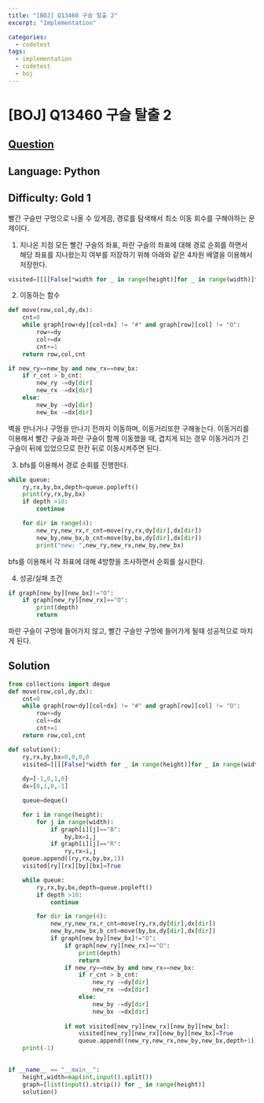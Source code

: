 ```yaml
---
title: "[BOJ] Q13460 구슬 탈출 2"
excerpt: "Implementation"

categories:
  - codetest
tags:
  - implementation
  - codetest
  - boj
---
```

# [BOJ] Q13460 구슬 탈출 2
## [Question](https://www.acmicpc.net/problem/13460)
## Language: Python
## Difficulty: Gold 1

빨간 구슬만 구멍으로 나올 수 있게끔, 경로를 탐색해서 최소 이동 회수를 구해야하는 문제이다.

1. 지나온 지점
모든 빨간 구슬의 좌표, 파란 구슬의 좌표에 대해 경로 순회를 하면서 해당 좌표를 지나왔는지 여부를 저장하기 위해 아래와 같은 4차원 배열을 이용해서 저장한다.

```python
visited=[[[[False]*width for _ in range(height)]for _ in range(width)]for _ in range(height)]
```

2. 이동하는 함수

```python
def move(row,col,dy,dx):
    cnt=0
    while graph[row+dy][col+dx] != "#" and graph[row][col] != "O":
        row+=dy
        col+=dx
        cnt+=1
    return row,col,cnt
```

```python
if new_ry==new_by and new_rx==new_bx:
    if r_cnt > b_cnt:
        new_ry -=dy[dir]
        new_rx -=dx[dir]
    else:
        new_by -=dy[dir]
        new_bx -=dx[dir]
```

벽을 만나거나 구멍을 만나기 전까지 이동하며, 이동거리또한 구해놓는다. 이동거리를 이용해서 빨간 구슬과 파란 구슬이 함께 이동했을 때, 겹치게 되는 경우 이동거리가 긴 구슬이 뒤에 있었으므로 한칸 뒤로 이동시켜주면 된다.

3. bfs를 이용해서 경로 순회를 진행한다.

```python
while queue:
    ry,rx,by,bx,depth=queue.popleft()
    print(ry,rx,by,bx)
    if depth >10:
        continue

    for dir in range(4):
        new_ry,new_rx,r_cnt=move(ry,rx,dy[dir],dx[dir])
        new_by,new_bx,b_cnt=move(by,bx,dy[dir],dx[dir])
        print("new: ",new_ry,new_rx,new_by,new_bx)
```

bfs를 이용해서 각 좌표에 대해 4방향을 조사하면서 순회를 실시한다.

4. 성공/실패 조건

```python
if graph[new_by][new_bx]!="O":
    if graph[new_ry][new_rx]=="O":
        print(depth)
        return
```
파란 구슬이 구멍에 들어가지 않고, 빨간 구슬만 구멍에 들어가게 될때 성공적으로 마치게 된다.

## Solution

```python
from collections import deque
def move(row,col,dy,dx):
    cnt=0
    while graph[row+dy][col+dx] != "#" and graph[row][col] != "O":
        row+=dy
        col+=dx
        cnt+=1
    return row,col,cnt

def solution():
    ry,rx,by,bx=0,0,0,0
    visited=[[[[False]*width for _ in range(height)]for _ in range(width)]for _ in range(height)]
    
    dy=[-1,0,1,0]
    dx=[0,1,0,-1]

    queue=deque()

    for i in range(height):
        for j in range(width):
            if graph[i][j]=="B":
                by,bx=i,j
            if graph[i][j]=="R":
                ry,rx=i,j
    queue.append((ry,rx,by,bx,1))
    visited[ry][rx][by][bx]=True

    while queue:
        ry,rx,by,bx,depth=queue.popleft()
        if depth >10:
            continue

        for dir in range(4):
            new_ry,new_rx,r_cnt=move(ry,rx,dy[dir],dx[dir])
            new_by,new_bx,b_cnt=move(by,bx,dy[dir],dx[dir])
            if graph[new_by][new_bx]!="O":
                if graph[new_ry][new_rx]=="O":
                    print(depth)
                    return
                if new_ry==new_by and new_rx==new_bx:
                    if r_cnt > b_cnt:
                        new_ry -=dy[dir]
                        new_rx -=dx[dir]
                    else:
                        new_by -=dy[dir]
                        new_bx -=dx[dir]
            
                if not visited[new_ry][new_rx][new_by][new_bx]:
                    visited[new_ry][new_rx][new_by][new_bx]=True
                    queue.append((new_ry,new_rx,new_by,new_bx,depth+1))
    print(-1)

   
if __name__ == "__main__":
    height,width=map(int,input().split())
    graph=[list(input().strip()) for _ in range(height)]
    solution()
```
